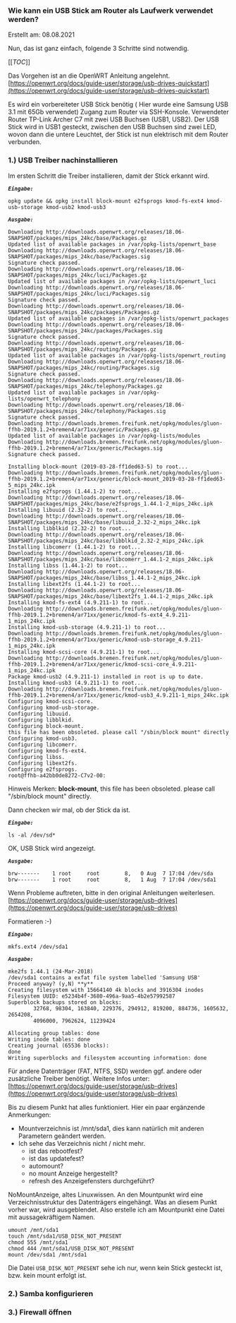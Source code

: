 ### Wie kann ein USB Stick am Router als Laufwerk verwendet werden?
Erstellt am: 08.08.2021

Nun, das ist ganz einfach, folgende 3 Schritte sind notwendig.

[[_TOC_]]

Das Vorgehen ist an die OpenWRT Anleitung angelehnt.
[https://openwrt.org/docs/guide-user/storage/usb-drives-quickstart](https://openwrt.org/docs/guide-user/storage/usb-drives-quickstart)

Es wird ein vorbereiteter USB Stick benötig ( Hier wurde eine Samsung USB 3.1 mit 65Gb verwendet)
Zugang zum Router via SSH-Konsole. Verwendeter Router TP-Link Archer C7 mit zwei USB Buchsen (USB1, USB2).
Der USB Stick wird in USB1 gesteckt, zwischen den USB Buchsen sind zwei LED, wovon dann die untere Leuchtet, der Stick ist nun elektrisch mit dem Router verbunden.

### 1.) USB Treiber nachinstallieren
Im ersten Schritt die Treiber installieren, damit der Stick erkannt wird. 

**_`Eingabe:`_**
~~~
opkg update && opkg install block-mount e2fsprogs kmod-fs-ext4 kmod-usb-storage kmod-usb2 kmod-usb3
~~~
**_`Ausgabe:`_**
~~~
Downloading http://downloads.openwrt.org/releases/18.06-SNAPSHOT/packages/mips_24kc/base/Packages.gz
Updated list of available packages in /var/opkg-lists/openwrt_base
Downloading http://downloads.openwrt.org/releases/18.06-SNAPSHOT/packages/mips_24kc/base/Packages.sig
Signature check passed.
Downloading http://downloads.openwrt.org/releases/18.06-SNAPSHOT/packages/mips_24kc/luci/Packages.gz
Updated list of available packages in /var/opkg-lists/openwrt_luci
Downloading http://downloads.openwrt.org/releases/18.06-SNAPSHOT/packages/mips_24kc/luci/Packages.sig
Signature check passed.
Downloading http://downloads.openwrt.org/releases/18.06-SNAPSHOT/packages/mips_24kc/packages/Packages.gz
Updated list of available packages in /var/opkg-lists/openwrt_packages
Downloading http://downloads.openwrt.org/releases/18.06-SNAPSHOT/packages/mips_24kc/packages/Packages.sig
Signature check passed.
Downloading http://downloads.openwrt.org/releases/18.06-SNAPSHOT/packages/mips_24kc/routing/Packages.gz
Updated list of available packages in /var/opkg-lists/openwrt_routing
Downloading http://downloads.openwrt.org/releases/18.06-SNAPSHOT/packages/mips_24kc/routing/Packages.sig
Signature check passed.
Downloading http://downloads.openwrt.org/releases/18.06-SNAPSHOT/packages/mips_24kc/telephony/Packages.gz
Updated list of available packages in /var/opkg-lists/openwrt_telephony
Downloading http://downloads.openwrt.org/releases/18.06-SNAPSHOT/packages/mips_24kc/telephony/Packages.sig
Signature check passed.
Downloading http://downloads.bremen.freifunk.net/opkg/modules/gluon-ffhb-2019.1.2+bremen4/ar71xx/generic/Packages.gz
Updated list of available packages in /var/opkg-lists/modules
Downloading http://downloads.bremen.freifunk.net/opkg/modules/gluon-ffhb-2019.1.2+bremen4/ar71xx/generic/Packages.sig
Signature check passed.

Installing block-mount (2019-03-28-ff1ded63-5) to root...
Downloading http://downloads.bremen.freifunk.net/opkg/modules/gluon-ffhb-2019.1.2+bremen4/ar71xx/generic/block-mount_2019-03-28-ff1ded63-5_mips_24kc.ipk
Installing e2fsprogs (1.44.1-2) to root...
Downloading http://downloads.openwrt.org/releases/18.06-SNAPSHOT/packages/mips_24kc/base/e2fsprogs_1.44.1-2_mips_24kc.ipk
Installing libuuid (2.32-2) to root...
Downloading http://downloads.openwrt.org/releases/18.06-SNAPSHOT/packages/mips_24kc/base/libuuid_2.32-2_mips_24kc.ipk
Installing libblkid (2.32-2) to root...
Downloading http://downloads.openwrt.org/releases/18.06-SNAPSHOT/packages/mips_24kc/base/libblkid_2.32-2_mips_24kc.ipk
Installing libcomerr (1.44.1-2) to root...
Downloading http://downloads.openwrt.org/releases/18.06-SNAPSHOT/packages/mips_24kc/base/libcomerr_1.44.1-2_mips_24kc.ipk
Installing libss (1.44.1-2) to root...
Downloading http://downloads.openwrt.org/releases/18.06-SNAPSHOT/packages/mips_24kc/base/libss_1.44.1-2_mips_24kc.ipk
Installing libext2fs (1.44.1-2) to root...
Downloading http://downloads.openwrt.org/releases/18.06-SNAPSHOT/packages/mips_24kc/base/libext2fs_1.44.1-2_mips_24kc.ipk
Installing kmod-fs-ext4 (4.9.211-1) to root...
Downloading http://downloads.bremen.freifunk.net/opkg/modules/gluon-ffhb-2019.1.2+bremen4/ar71xx/generic/kmod-fs-ext4_4.9.211-1_mips_24kc.ipk
Installing kmod-usb-storage (4.9.211-1) to root...
Downloading http://downloads.bremen.freifunk.net/opkg/modules/gluon-ffhb-2019.1.2+bremen4/ar71xx/generic/kmod-usb-storage_4.9.211-1_mips_24kc.ipk
Installing kmod-scsi-core (4.9.211-1) to root...
Downloading http://downloads.bremen.freifunk.net/opkg/modules/gluon-ffhb-2019.1.2+bremen4/ar71xx/generic/kmod-scsi-core_4.9.211-1_mips_24kc.ipk
Package kmod-usb2 (4.9.211-1) installed in root is up to date.
Installing kmod-usb3 (4.9.211-1) to root...
Downloading http://downloads.bremen.freifunk.net/opkg/modules/gluon-ffhb-2019.1.2+bremen4/ar71xx/generic/kmod-usb3_4.9.211-1_mips_24kc.ipk
Configuring kmod-scsi-core.
Configuring kmod-usb-storage.
Configuring libuuid.
Configuring libblkid.
Configuring block-mount.
this file has been obsoleted. please call "/sbin/block mount" directly
Configuring kmod-usb3.
Configuring libcomerr.
Configuring kmod-fs-ext4.
Configuring libss.
Configuring libext2fs.
Configuring e2fsprogs.
root@ffhb-a42bb0de8272-C7v2-00:
~~~

Hinweis Merken: **block-mount**, this file has been obsoleted. please call "/sbin/block mount" directly.

Dann checken wir mal, ob der Stick da ist.

**_`Eingabe:`_**
~~~
ls -al /dev/sd* 
~~~
OK, USB Stick wird angezeigt. 

**_`Ausgabe:`_**
~~~
brw-------    1 root     root        8,   0 Aug  7 17:04 /dev/sda
brw-------    1 root     root        8,   1 Aug  7 17:04 /dev/sda1
~~~
Wenn Probleme auftreten, bitte in den original Anleitungen weiterlesen. [https://openwrt.org/docs/guide-user/storage/usb-drives](https://openwrt.org/docs/guide-user/storage/usb-drives)

Formatieren :-)

**_`Eingabe:`_**
~~~
mkfs.ext4 /dev/sda1
~~~

**_`Ausgabe:`_**
~~~
mke2fs 1.44.1 (24-Mar-2018)
/dev/sda1 contains a exfat file system labelled 'Samsung USB'
Proceed anyway? (y,N) **y**
Creating filesystem with 15664140 4k blocks and 3916304 inodes
Filesystem UUID: e5234b4f-3680-496a-9aa5-4b2e57992587
Superblock backups stored on blocks:
        32768, 98304, 163840, 229376, 294912, 819200, 884736, 1605632, 2654208,
        4096000, 7962624, 11239424

Allocating group tables: done
Writing inode tables: done
Creating journal (65536 blocks):
done
Writing superblocks and filesystem accounting information: done
~~~

Für andere Datenträger (FAT, NTFS, SSD) werden ggf. andere oder zusätzliche Treiber benötigt.
Weitere Infos unter: [https://openwrt.org/docs/guide-user/storage/usb-drives](https://openwrt.org/docs/guide-user/storage/usb-drives)

Bis zu diesem Punkt hat alles funktioniert. Hier ein paar ergänzende Anmerkungen:
- Mountverzeichnis ist /mnt/sda1, dies kann natürlich mit anderen Parametern geändert werden.
- Ich sehe das Verzeichnis nicht / nicht mehr.
  - ist das rebootfest?
  - ist das updatefest?
  - automount?
  - no mount Anzeige hergestellt?
  - refresh des Anzeigefensters durchgeführt?

NoMountAnzeige, altes Linuxwissen.
An den Mountpunkt wird eine Verzeichnisstruktur des Datenträgers eingehängt. Was an diesem Punkt vorher war, wird ausgeblendet.
Also erstelle ich am Mountpunkt eine Datei mit aussagekräftigem Namen.
~~~
umount /mnt/sda1   
touch /mnt/sda1/USB_DISK_NOT_PRESENT
chmod 555 /mnt/sda1 
chmod 444 /mnt/sda1/USB_DISK_NOT_PRESENT
mount /dev/sda1 /mnt/sda1
~~~
Die Datei `USB_DISK_NOT_PRESENT` sehe ich nur, wenn kein Stick gesteckt ist, bzw. kein mount erfolgt ist.

### 2.) Samba konfigurieren

### 3.) Firewall öffnen


